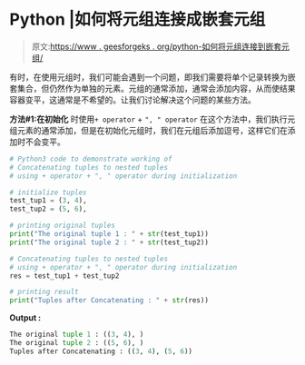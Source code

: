 # Python |如何将元组连接成嵌套元组

> 原文:[https://www . geesforgeks . org/python-如何将元组连接到嵌套元组/](https://www.geeksforgeeks.org/python-how-to-concatenate-tuples-to-nested-tuples/)

有时，在使用元组时，我们可能会遇到一个问题，即我们需要将单个记录转换为嵌套集合，但仍然作为单独的元素。元组的通常添加，通常会添加内容，从而使结果容器变平，这通常是不希望的。让我们讨论解决这个问题的某些方法。

**方法#1:在初始化**
时使用`+ operator` + `", " operator` 在这个方法中，我们执行元组元素的通常添加，但是在初始化元组时，我们在元组后添加逗号，这样它们在添加时不会变平。

```py
# Python3 code to demonstrate working of
# Concatenating tuples to nested tuples
# using + operator + ", " operator during initialization

# initialize tuples
test_tup1 = (3, 4),
test_tup2 = (5, 6),

# printing original tuples
print("The original tuple 1 : " + str(test_tup1))
print("The original tuple 2 : " + str(test_tup2))

# Concatenating tuples to nested tuples
# using + operator + ", " operator during initialization
res = test_tup1 + test_tup2

# printing result
print("Tuples after Concatenating : " + str(res))
```

**Output :**

```py
The original tuple 1 : ((3, 4), )
The original tuple 2 : ((5, 6), )
Tuples after Concatenating : ((3, 4), (5, 6))

```
